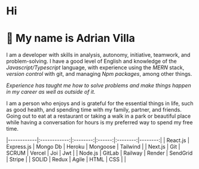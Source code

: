 # Hi
# 👋 My name is Adrian Villa

I am a developer with skills in analysis, autonomy, initiative, teamwork, and problem-solving. I have a good level of English and knowledge of the *Javascript/Typescript* language, with experience using the *MERN* stack, *version control* with git, and managing *Npm packages*, among other things.

*Experience has taught me how to solve problems and make things happen in my career as well as outside of it.*

I am a person who enjoys and is grateful for the essential things in life, such as good health, and spending time with my family, partner, and friends. Going out to eat at a restaurant or taking a walk in a park or beautiful place while having a conversation for hours is my preferred way to spend my free time.


|------------|:------------:|:--------:|:------:|:--------:|--------:|
| React.js   | Express.js   | Mongo Db | Heroku | Mongoose | Tailwind |
| Next.js    | Git          | SCRUM    | Vercel | Joi      | Jwt      |
| Node.js    | GitLab       | Railway  | Render | SendGrid | Stripe   |
| SOLID      | Redux        | Agile    | HTML   | CSS      |          |

